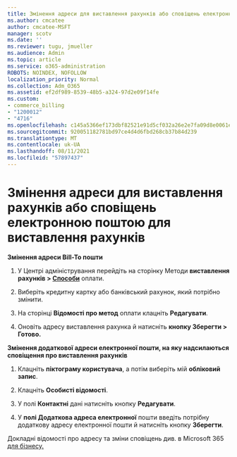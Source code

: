 ```yaml
---
title: Змінення адреси для виставлення рахунків або сповіщень електронною поштою для виставлення рахунків
ms.author: cmcatee
author: cmcatee-MSFT
manager: scotv
ms.date: ''
ms.reviewer: tugu, jmueller
ms.audience: Admin
ms.topic: article
ms.service: o365-administration
ROBOTS: NOINDEX, NOFOLLOW
localization_priority: Normal
ms.collection: Adm_O365
ms.assetid: ef2df989-8539-48b5-a324-97d2e09f14fe
ms.custom:
- commerce_billing
- "1200012"
- "4716"
ms.openlocfilehash: c145a5366ef173dbf82521e91d5cf032a26e2e7fa09d8e0061ec03887a2a3124
ms.sourcegitcommit: 920051182781bd97ce4d4d6fbd268cb37b84d239
ms.translationtype: MT
ms.contentlocale: uk-UA
ms.lasthandoff: 08/11/2021
ms.locfileid: "57897437"
---
```

# <a name="change-billing-address-or-billing-email-notifications"></a>Змінення адреси для виставлення рахунків або сповіщень електронною поштою для виставлення рахунків

**Змінення адреси Bill-To пошти**

1. У Центрі адміністрування перейдіть на сторінку Методи **виставлення рахунків > [Способи](https://go.microsoft.com/fwlink/p/?linkid=2018806)** оплати.

2. Виберіть кредитну картку або банківський рахунок, який потрібно змінити.

3. На сторінці **Відомості про метод** оплати клацніть **Редагувати**.

4. Оновіть адресу виставлення рахунка й натисніть **кнопку Зберегти > Готово.**

**Змінення додаткової адреси електронної пошти, на яку надсилаються сповіщення про виставлення рахунків** 

1. Клацніть **піктограму користувача**, а потім виберіть мій **обліковий запис**.

2. Клацніть **Особисті відомості**.

3. У полі **Контактні** дані натисніть кнопку **Редагувати**.

4. У **полі Додаткова адреса електронної** пошти введіть потрібну додаткову адресу електронної пошти й натисніть кнопку **Зберегти**.

Докладні відомості про адресу та зміни сповіщень див. в Microsoft 365 [для бізнесу.](https://docs.microsoft.com/microsoft-365/commerce/billing-and-payments/change-your-billing-addresses)
